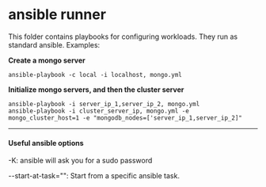 # ansible runner

This folder contains playbooks for configuring workloads. They run as standard ansible. Examples:

**Create a mongo server**
```
ansible-playbook -c local -i localhost, mongo.yml
```


**Initialize mongo servers, and then the cluster server**
```
ansible-playbook -i server_ip_1,server_ip_2, mongo.yml
ansible-playbook -i cluster_server_ip, mongo.yml -e mongo_cluster_host=1 -e "mongodb_nodes=['server_ip_1,server_ip_2]"
```

---------------------

#### Useful ansible options

-K: ansible will ask you for a sudo password

--start-at-task="<task name>": Start from a specific ansible task.